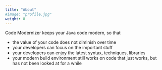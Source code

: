 ```yaml
---
title: "About"
#image: "profile.jpg"
weight: 8
---
```


Code Modernizer keeps your Java code modern, so that

* the value of your code does not diminish over time
* your developers can focus on the important stuff
* your developers can enjoy the latest syntax, techniques, libraries
* your modern build environment still works on code that just works, but has not been looked at for a while

